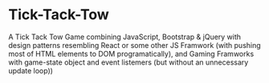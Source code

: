 # Tick-Tack-Tow
A Tick Tack Tow Game combining JavaScript, Bootstrap &amp; jQuery with design patterns resembling React or some other JS Framwork (with pushing most of HTML elements to DOM programatically), and Gaming Framworks with game-state object and event listemers (but without an unnecessary update loop))
